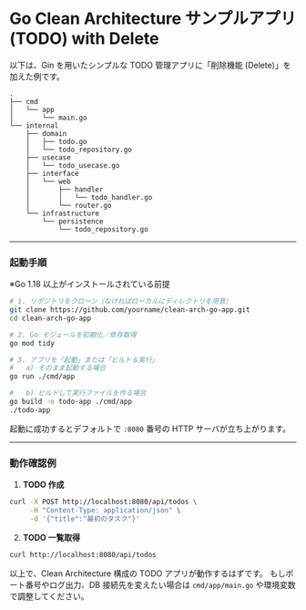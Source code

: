# Go Clean Architecture サンプルアプリ (TODO) with Delete

以下は、Gin を用いたシンプルな TODO 管理アプリに「削除機能 (Delete)」を加えた例です。

```
.
├── cmd
│   └── app
│       └── main.go
└── internal
    ├── domain
    │   ├── todo.go
    │   └── todo_repository.go
    ├── usecase
    │   └── todo_usecase.go
    ├── interface
    │   └── web
    │       ├── handler
    │       │   └── todo_handler.go
    │       └── router.go
    └── infrastructure
        └── persistence
            └── todo_repository.go
```

---



### 起動手順
※Go 1.18 以上がインストールされている前提

```bash
# 1. リポジトリをクローン（なければローカルにディレクトリを用意）
git clone https://github.com/yourname/clean-arch-go-app.git
cd clean-arch-go-app

# 2. Go モジュールを初期化／依存取得
go mod tidy

# 3. アプリを「起動」または「ビルド＆実行」
#   a) そのまま起動する場合
go run ./cmd/app

#   b) ビルドして実行ファイルを作る場合
go build -o todo-app ./cmd/app
./todo-app
```

起動に成功するとデフォルトで `:8080` 番号の HTTP サーバが立ち上がります。

---

### 動作確認例

1. **TODO 作成**

```bash
curl -X POST http://localhost:8080/api/todos \
     -H "Content-Type: application/json" \
     -d '{"title":"最初のタスク"}'
```

2. **TODO 一覧取得**

```bash
curl http://localhost:8080/api/todos
```

以上で、Clean Architecture 構成の TODO アプリが動作するはずです。
もしポート番号やログ出力、DB 接続先を変えたい場合は `cmd/app/main.go` や環境変数で調整してください。
